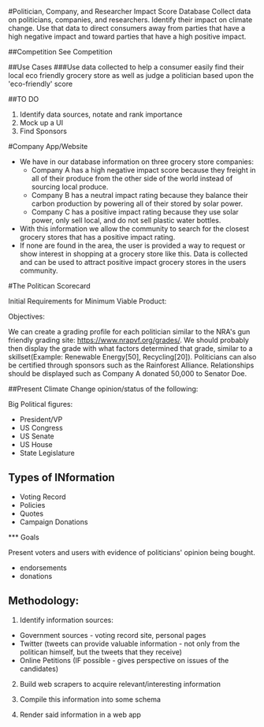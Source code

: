 
#Politician, Company, and Researcher Impact Score Database
Collect data on politicians, companies, and researchers. Identify their impact on climate change. Use that data to direct consumers away from parties that have a high negative impact and toward parties that have a high positive impact.

##Competition
See Competition 

##Use Cases
###Use data collected to help a consumer easily find their local eco friendly grocery store as well as judge a politician based upon the 'eco-friendly' score

##TO DO  
1. Identify data sources, notate and rank importance 
2. Mock up a UI  
3. Find Sponsors

#Company App/Website
* We have in our database information on three grocery store companies:
  * Company A has a high negative impact score because they freight in all of their produce from the other side of the world instead of sourcing local produce.
  * Company B has a neutral impact rating because they balance their carbon production by powering all of their stored by solar power.
  * Company C has a positive impact rating because they use solar power, only sell local, and do not sell plastic water bottles.
* With this information we allow the community to search for the closest grocery stores that has a positive impact rating.
* If none are found in the area, the user is provided a way to request or show interest in shopping at a grocery store like this. Data is collected and can be used to attract positive impact grocery stores in the users community.


#The Politican Scorecard

Initial Requirements for Minimum Viable Product:

Objectives:

We can create a grading profile for each politician similar to the NRA's gun friendly grading site: https://www.nrapvf.org/grades/. We should probably then display the grade with what factors determined that grade, similar to a skillset(Example: Renewable Energy[50], Recycling[20]). Politicians can also be certified through sponsors such as the Rainforest Alliance. Relationships should be displayed such as Company A donated 50,000 to Senator Doe. 

##Present Climate Change opinion/status of the following:

Big Political figures:

* President/VP
* US Congress
* US Senate
* US House
* State Legislature


## Types of INformation

* Voting Record
* Policies
* Quotes
* Campaign Donations


*** Goals

Present voters and users with evidence of politicians' opinion being bought. 
 
* endorsements
* donations


## Methodology:

1. Identify information sources:
* Government sources  - voting record site, personal pages
* Twitter (tweets can provide valuable information - not only from the politican himself, but the tweets that they receive)
* Online Petitions (IF possible - gives perspective on issues of the candidates)

2. Build web scrapers to acquire relevant/interesting information

3. Compile this information into some schema

4. Render said information in a web app


 
 
